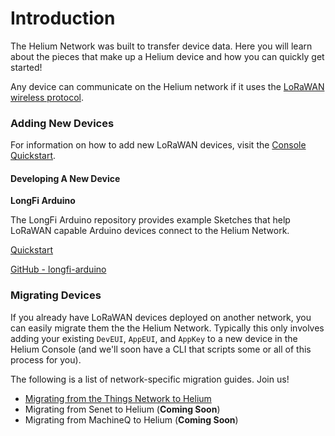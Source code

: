 # Introduction

The Helium Network was built to transfer device data. Here you will learn about the pieces that make up a Helium device and how you can quickly get started! 

Any device can communicate on the Helium network if it uses the [LoRaWAN wireless protocol](https://lora-alliance.org/about-lorawan).

### Adding New Devices

For information on how to add new LoRaWAN devices, visit the [Console Quickstart](https://github.com/helium/devdocs/tree/316a0ffe46a00cd9398f98332e75206bc437c93c/console/quickstart/README.md).

#### Developing A New Device

**LongFi Arduino**

The LongFi Arduino repository provides example Sketches that help LoRaWAN capable Arduino devices connect to the Helium Network.

[Quickstart](https://github.com/helium/devdocs/tree/316a0ffe46a00cd9398f98332e75206bc437c93c/device/arduino-quickstart/README.md)

[GitHub - longfi-arduino](https://github.com/helium/longfi-arduino)

### Migrating Devices

If you already have LoRaWAN devices deployed on another network, you can easily migrate them the the Helium Network. Typically this only involves adding your existing `DevEUI`, `AppEUI`, and `AppKey` to a new device in the Helium Console \(and we'll soon have a CLI that scripts some or all of this process for you\).

The following is a list of network-specific migration guides. Join us!

* [Migrating from the Things Network to Helium](device-migration-the-things-network.md)
* Migrating from Senet to Helium \(**Coming Soon**\)
* Migrating from MachineQ to Helium \(**Coming Soon**\)


